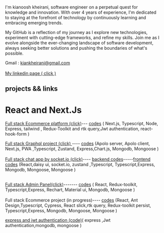 <p> I'm kianoosh kheirani, software engineer on a perpetual quest for knowledge and innovation. With over 4 years of experience, I'm dedicated to staying at the forefront of technology by continuously learning and embracing emerging trends.

My GitHub is a reflection of my journey as I explore new technologies, experiment with cutting-edge frameworks, and refine my skills. Join me as I evolve alongside the ever-changing landscape of software development, always seeking better solutions and pushing the boundaries of what's possible.</p>
   Gmail : kiankheirani@gmail.com  <br></br>
  <a href="https://www.linkedin.com/in/kianoosh-kheirani-2b774426b/">My linkedin page ( click )</a>

## projects && links 
 # React and Next.Js
  
 
   <a href='https://nextjs-ecommerce-ashen-two.vercel.app'>Full stack Ecommerce platform (click)<a/>--- <a 
   href='https://github.com/kiancodemy/next-pro'>codes<a/><span> ( Next.js, Typescript, Node, Express, tailwind , Redux-Toolkit and rtk query,Jwt authentication, react-hook-form<span/> )
   <br>


   <a href='https://graphql-self-nine.vercel.app/'>Full stack Graphql project (click) <a/>----
   <a href='https://github.com/kiancodemy/graphql'>codes<a/><span> (Apolo server, Apolo client, Next.js, PWA ,Typescript, Zustand, Express,Chart.js, Mongodb, Mongoose <span/>)
   <br></br>
    <a href='https://socket-livid.vercel.app/'>Full stack chat app by socket.io (click)<a/>----
   <a href='https://github.com/kiancodemy/back-chat'>backend codes<a/>-----<a href='https://github.com/kiancodemy/front-chat'>frontend codes<a/><span> (React,daisy ui, socket.io, zustand ,Typescript, Typescript,Express, Mongodb, Mongoose, Mongoose <span/>)
   <br></br>
      
   <a href='https://frontadmin-xnvk.onrender.com/'>Full stack Admin Panel(click)<a/>------- 
   <a href='https://github.com/kiancodemy/adminpanel'>codes<a/><span> ( React, Redux-toolkit, Typescript,Express, Rechart, Material ui, Mongodb, Mongoose <span/>)
   <br></br>
     <span>Full stack Ecommerce project (in progress)<span/>----
   <a href='https://github.com/kiancodemy/socket-2'>codes<a/><span> (React, Ant Design,Typescript, Cypress, React slick,rtk query, Redux-toolkit persist, Typescript,Express, Mongodb, Mongoose, Mongoose <span/>)
 
 
 
   <a href='https://github.com/kiancodemy/express-crud-and-authentication'>express and jwt authentication (code)<a/><span>( express ,Jwt authentication,mongodb, mongoose )          <span/>
   <br></br>

 
 
 
    
   
   
  
   



     
   
     
  
     
   
    
     
 
       


 
  
     
   
    

  
  



 
    

    
    
    
  
